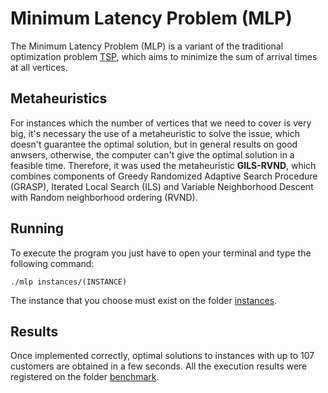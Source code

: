 # Minimum Latency Problem (MLP)

The Minimum Latency Problem (MLP) is a variant of the traditional optimization problem [TSP](https://github.com/renatamendesc/TSP), which aims to minimize the sum of arrival times at all vertices.

## Metaheuristics
For instances which the number of vertices that we need to cover is very big, it's necessary the use of a metaheuristic to solve the issue, which doesn't guarantee the optimal solution, but in general results on good anwsers, otherwise, the computer can't give the optimal solution in a feasible time. Therefore, it was used the metaheuristic **GILS-RVND**, which combines components of Greedy Randomized Adaptive Search Procedure (GRASP), Iterated Local Search (ILS) and Variable Neighborhood Descent with Random neighborhood ordering (RVND).

## Running

To execute the program you just have to open your terminal and type the following command:

```./mlp instances/(INSTANCE)```

The instance that you choose must exist on the folder [instances](https://github.com/renatamendesc/MLP/tree/main/instances).

## Results
Once implemented correctly, optimal solutions to instances with up to 107 customers are obtained in a few seconds. All the execution results were registered on the  folder [benchmark](https://github.com/renatamendesc/MLP/blob/main/benchmark/bm_final.txt).
